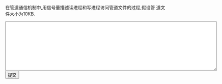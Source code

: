 在管道通信机制中,用信号量描述读进程和写进程访问管道文件的过程,假设管 道文件大小为10KB.
<div class="active-code">
<textarea rows="10" cols="80"></textarea>
<div><input class="action-submit" type="submit" value="提交"/></div>
</div>